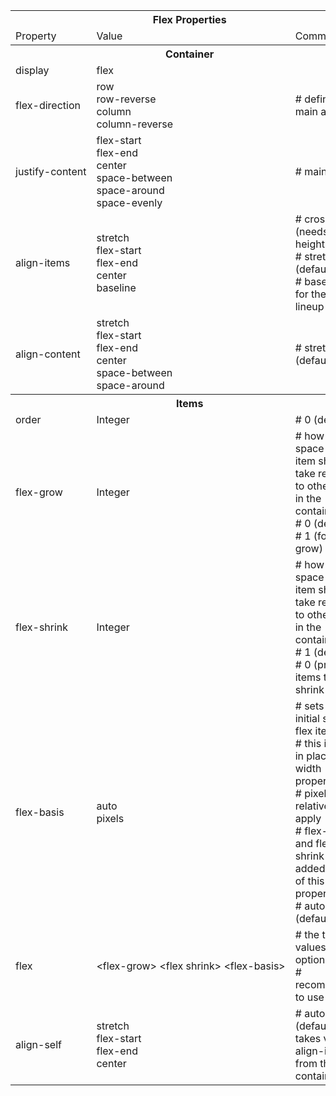 <table>
    <tr>
        <th colspan="3">Flex Properties</th>
    </tr>
    <tr>
        <td>Property</td>
        <td>Value</td>
        <td>Comments</td>
    </tr>
    <tr>
        <th colspan="3">Container</td>
    </tr>
    <tr>
        <td nowrap>display</td>
        <td>flex</td>
        <td></td>
    </tr>
    <tr>
        <td nowrap>flex-direction </td>
        <td>
          row <br />
          row-reverse<br />
          column<br />
          column-reverse
        </td>
        <td># defines the main axis</td>
    </tr>
    <tr>
        <td nowrap>justify-content</td>
        <td>
            flex-start<br />
            flex-end<br />
            center<br />
            space-between<br />
            space-around<br />
            space-evenly
        </td>
        <td># main axis</td>
    </tr>
    <tr>
        <td nowrap>align-items</td>
        <td>
          stretch<br />
          flex-start<br />
          flex-end<br />
          center<br />
          baseline 
        </td>
        <td>
            # cross axis (needs height)<br />
            # stretch (default)<br />
            # baseline - for the texts to lineup<br />
        </td>
    </tr>
    <tr>
        <td nowrap>align-content</td>
        <td>
            stretch<br />
            flex-start<br />
            flex-end<br />
            center<br />
            space-between<br />
            space-around
        </td>
        <td># stretch (default)</td>
    </tr>
   <tr>
       <th colspan="3">Items</th>
   </tr> 
   <tr>
       <td nowrap>order</td>
       <td>Integer</td>
       <td># 0 (default)</td>
   </tr>
    <tr>
        <td nowrap>flex-grow</td>
        <td>Integer</td>
        <td>
            # how much space the item should take relative to other items in the container<br
            />
            # 0 (default)<br />
            # 1 (for even grow)
        </td>
    </tr>
   <tr>
       <td nowrap>flex-shrink</td>
       <td>Integer</td>
       <td>
            # how much space the item should take relative to other items in the container<br
            />
            # 1 (default)<br />
            # 0 (prevents items to shrink
       </td>
   </tr>
   <tr>
       <td nowrap>flex-basis</td>
       <td>
            auto<br />
            pixels
       </td>
       <td>
            # sets the initial size of a flex item<br />
            # this is used in place of the width property<br />
            # pixels, % or relative units apply<br />
            # flex-grow and flex-shrink is added on top of this property<br />
            # auto (default)
       </td>
   </tr>
   <tr>
       <td nowrap>flex</td>
       <td nowrap>&lt;flex-grow&gt; &lt;flex shrink&gt; &lt;flex-basis&gt;</td>
       <td>
            # the three values are optional<br />
            # recommended to use
       </td>
   </tr>
    <tr>
        <td nowrap>align-self</td>
        <td>
            stretch <br />
            flex-start<br />
            flex-end<br />
            center
        </td>
        <td># auto (default) takes value of align-items from the container</td>
    </tr>
</table>
